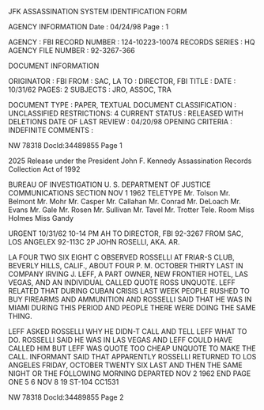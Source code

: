 JFK ASSASSINATION SYSTEM
IDENTIFICATION FORM

AGENCY INFORMATION
Date : 04/24/98
Page : 1

AGENCY : FBI
RECORD NUMBER : 124-10223-10074
RECORDS SERIES : HQ
AGENCY FILE NUMBER : 92-3267-366

DOCUMENT INFORMATION

ORIGINATOR : FBI
FROM : SAC, LA
TO : DIRECTOR, FBI
TITLE :
DATE : 10/31/62
PAGES: 2
SUBJECTS : JRO, ASSOC, TRA

DOCUMENT TYPE : PAPER, TEXTUAL DOCUMENT
CLASSIFICATION : UNCLASSIFIED
RESTRICTIONS: 4
CURRENT STATUS : RELEASED WITH DELETIONS
DATE OF LAST REVIEW : 04/20/98
OPENING CRITERIA : INDEFINITE
COMMENTS :

NW 78318 Docld:34489855 Page 1

2025 Release under the President John F. Kennedy
Assassination Records Collection Act of 1992

BUREAU OF INVESTIGATION
U. S. DEPARTMENT OF JUSTICE
COMMUNICATIONS SECTION
NOV 1 1962
TELETYPE
Mr. Tolson
Mr. Belmont
Mr. Mohr
Mr. Casper
Mr. Callahan
Mr. Conrad
Mr. DeLoach
Mr. Evans
Mr. Gale
Mr. Rosen
Mr. Sullivan
Mr. Tavel
Mr. Trotter
Tele. Room
Miss Holmes
Miss Gandy

URGENT 10/31/62 10-14 PM AH
TO DIRECTOR, FBI 92-3267
FROM SAC, LOS ANGELEX 92-113C 2P
JOHN ROSELLI, AKA. AR.

LA FOUR TWO SIX EIGHT C OBSERVED ROSSELLI AT FRIAR-S
CLUB, BEVERLY HILLS, CALIF., ABOUT FOUR P. M. OCTOBER
THIRTY LAST IN COMPANY IRVING J. LEFF, A PART OWNER, NEW
FRONTIER HOTEL, LAS VEGAS, AND AN INDIVIDUAL CALLED QUOTE
ROSS UNQUOTE. LEFF RELATED THAT DURING CUBAN CRISIS LAST
WEEK PEOPLE RUSHED TO BUY FIREARMS AND AMMUNITION AND
ROSSELLI SAID THAT HE WAS IN MIAMI DURING THIS PERIOD AND
PEOPLE THERE WERE DOING THE SAME THING.

LEFF ASKED ROSSELLI WHY HE DIDN-T CALL AND TELL LEFF
WHAT TO DO. ROSSELLI SAID HE WAS IN LAS VEGAS AND LEFF
COULD HAVE CALLED HIM BUT LEFF WAS QUOTE TOO CHEAP UNQUOTE
TO MAKE THE CALL. INFORMANT SAID THAT APPARENTLY ROSSELLI
RETURNED TO LOS ANGELES FRIDAY, OCTOBER TWENTY SIX LAST AND
THEN THE SAME NIGHT OR THE FOLLOWING MORNING DEPARTED NOV 2 1962
END PAGE ONE
5 6 NOV 8 19
ST-104 CC1531

NW 78318 Docld:34489855 Page 2
